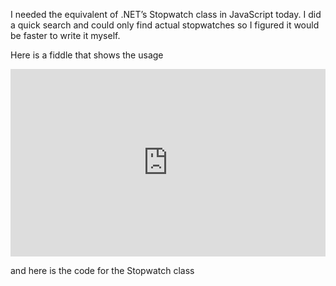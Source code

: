 
I needed the equivalent of .NET’s Stopwatch class in JavaScript today. I did a quick search and could only find actual stopwatches so I figured it would be faster to write it myself.

Here is a fiddle that shows the usage

<iframe allowfullscreen="allowfullscreen" frameborder="0" height="300" src="https://jsfiddle.net/rushonerok/a4y9bwvt/embedded/" width="100%"></iframe>

and here is the code for the Stopwatch class

<script src="https://gist.github.com/rushfrisby/3c0dc10187ee4da04e7f.js"></script>


